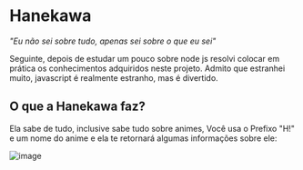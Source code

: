 # Hanekawa

*"Eu não sei sobre tudo, apenas sei sobre o que eu sei"*


Seguinte, depois de estudar um pouco sobre node js resolvi colocar em prática os conhecimentos adquiridos neste projeto. Admito que estranhei muito, javascript é realmente estranho, mas é divertido.



## O que a Hanekawa faz?
Ela sabe de tudo, inclusive sabe tudo sobre animes, Você usa o Prefixo "H!" e um nome do anime e ela te retornará algumas informações sobre ele:

![image](https://user-images.githubusercontent.com/79723385/135695796-483f066f-808a-4e91-ab78-9d2eee1a4172.png)
